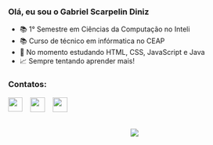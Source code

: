 ### Olá, eu sou o Gabriel Scarpelin Diniz
-  :books: 1° Semestre em Ciências da Computação no Inteli
-  :books: Curso de técnico em infórmatica no CEAP
- 🌱 No momento estudando HTML, CSS, JavaScript e Java
- :chart_with_upwards_trend: Sempre tentando aprender mais!
### Contatos:
<div id="contatos" width="150px">
  <a href="https://www.linkedin.com/in/gabriel-scarpelin-diniz-425258144/"><img height="29" width="29" align="top" src="https://cdn-icons-png.flaticon.com/512/61/61109.png" target="_blank"></a> 
  &nbsp;&nbsp;
  <a href="https://www.instagram.com/gabriel.scarpelin/"><img height="30" width="30" align="top" src="https://cdn-icons-png.flaticon.com/512/87/87390.png" target="_blank"></a>
  &nbsp;&nbsp;
  <a href="mailto:gabriel.scaarpelin@gmail.com"><img height="30" width="30" align="top" src="https://cdn-icons-png.flaticon.com/512/561/561127.png" target="_blank"></a>
</div>
<br>
<br>
<div align="center" style="">
  &nbsp;&nbsp;
  <img align="top" src="https://github-readme-stats.vercel.app/api/top-langs/?username=GabrielScarpelin&layout=compact&langs_count=7&theme=vision-friendly-dark"/>
</div>
